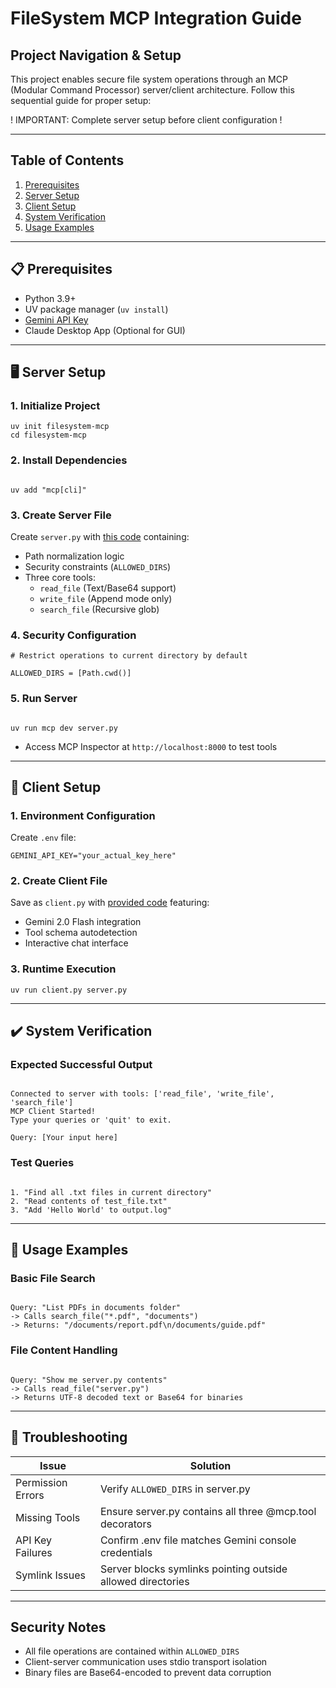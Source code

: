 
# FileSystem MCP Integration Guide

## Project Navigation &amp; Setup

This project enables secure file system operations through an MCP (Modular Command Processor) server/client architecture. Follow this sequential guide for proper setup:


! IMPORTANT: Complete server setup before client configuration !



---
## Table of Contents
1. [Prerequisites](#-prerequisites)
2. [Server Setup](#%EF%B8%8F-server-setup)
3. [Client Setup](#-client-setup)
4. [System Verification](#-system-verification)
5. [Usage Examples](#-usage-examples)

---

## 📋 Prerequisites
- Python 3.9+
- UV package manager (`uv install`)
- [Gemini API Key](https://ai.google.dev/)
- Claude Desktop App (Optional for GUI)

---

## 🖥️ Server Setup

### 1. Initialize Project
```
uv init filesystem-mcp
cd filesystem-mcp
```

### 2. Install Dependencies
```

uv add "mcp[cli]"
```

### 3. Create Server File
Create `server.py` with [this code](./Server/server.py) containing:
- Path normalization logic
- Security constraints (`ALLOWED_DIRS`)
- Three core tools:
  - `read_file` (Text/Base64 support)
  - `write_file` (Append mode only)
  - `search_file` (Recursive glob)

### 4. Security Configuration
```
# Restrict operations to current directory by default

ALLOWED_DIRS = [Path.cwd()]
```

### 5. Run Server
```

uv run mcp dev server.py
```
- Access MCP Inspector at `http://localhost:8000` to test tools

---

## 📱 Client Setup

### 1. Environment Configuration
Create `.env` file:
```
GEMINI_API_KEY="your_actual_key_here"
```

### 2. Create Client File
Save as `client.py` with [provided code](./Client/client.py) featuring:
- Gemini 2.0 Flash integration
- Tool schema autodetection
- Interactive chat interface

### 3. Runtime Execution
```
uv run client.py server.py
```

---

## ✔️ System Verification

### Expected Successful Output
```

Connected to server with tools: ['read_file', 'write_file', 'search_file']
MCP Client Started!
Type your queries or 'quit' to exit.

Query: [Your input here]

```

### Test Queries
```

1. "Find all .txt files in current directory"
2. "Read contents of test_file.txt"
3. "Add 'Hello World' to output.log"
```

---

## 🚀 Usage Examples

### Basic File Search
```

Query: "List PDFs in documents folder"
-> Calls search_file("*.pdf", "documents")
-> Returns: "/documents/report.pdf\n/documents/guide.pdf"

```

### File Content Handling
```

Query: "Show me server.py contents"
-> Calls read_file("server.py")
-> Returns UTF-8 decoded text or Base64 for binaries

```

---

## 🔧 Troubleshooting

| Issue | Solution |
|-------|----------|
| Permission Errors | Verify `ALLOWED_DIRS` in server.py |
| Missing Tools | Ensure server.py contains all three @mcp.tool decorators |
| API Key Failures | Confirm .env file matches Gemini console credentials |
| Symlink Issues | Server blocks symlinks pointing outside allowed directories |

---

## Security Notes
- All file operations are contained within `ALLOWED_DIRS`
- Client-server communication uses stdio transport isolation
- Binary files are Base64-encoded to prevent data corruption

